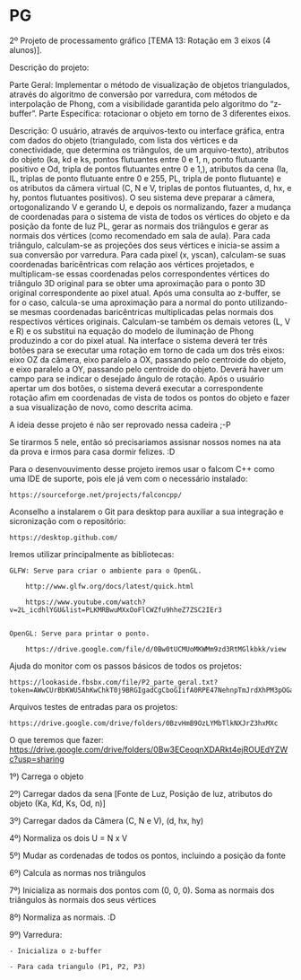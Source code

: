 # PG
2º Projeto de processamento gráfico [TEMA 13: Rotação em 3 eixos (4 alunos)].

Descrição do projeto:

Parte Geral: Implementar o método de visualização de objetos triangulados, através do algoritmo de conversão por varredura, com métodos de interpolação de Phong, com a visibilidade garantida pelo algoritmo do “z-buffer”.
Parte Específica: rotacionar o objeto em torno de 3 diferentes eixos. 

Descrição: O usuário, através de arquivos-texto ou interface gráfica, entra com dados do objeto (triangulado, com lista dos vértices e da conectividade, que determina os triângulos, de um arquivo-texto), atributos do objeto (ka, kd e ks, pontos flutuantes entre 0 e 1, n, ponto flutuante positivo e Od, tripla de pontos flutuantes entre 0 e 1,), atributos da cena (Ia, IL, triplas de ponto flutuante entre 0 e 255, PL, tripla de ponto flutuante) e os atributos da câmera virtual (C, N e V, triplas de pontos flutuantes, d, hx, e hy, pontos flutuantes positivos). O seu sistema deve preparar a câmera, ortogonalizando V  e gerando U, e depois os normalizando, fazer a mudança de coordenadas para o sistema de vista de todos os vértices do objeto e da posição da fonte de luz PL, gerar as normais dos triângulos e gerar as normais dos vértices (como recomendado em sala de aula). Para cada triângulo, calculam-se as projeções dos seus vértices e inicia-se assim a sua conversão por varredura. Para cada pixel (x, yscan), calculam-se suas coordenadas baricêntricas com relação aos vértices projetados, e multiplicam-se essas coordenadas pelos correspondentes vértices do triângulo 3D original para se obter uma aproximação para o ponto 3D original correspondente ao pixel atual. Após uma consulta ao z-buffer, se for o caso, calcula-se uma aproximação para a normal do ponto utilizando-se mesmas coordenadas baricêntricas multiplicadas pelas normais dos respectivos vértices originais. Calculam-se também os demais vetores (L, V e R) e os substitui na equação do modelo de iluminação de Phong produzindo a cor do pixel atual. Na interface o sistema deverá ter três botões para se executar uma rotação em torno de cada um dos três eixos: eixo OZ da câmera, eixo paralelo a OX, passando pelo centroide do objeto, e eixo paralelo a OY, passando pelo centroide do objeto. Deverá haver um campo para se indicar o desejado ângulo de rotação. Após o usuário apertar um dos botões, o sistema deverá executar a correspondente rotação afim em coordenadas de vista de todos os pontos do objeto e fazer a sua visualização de novo, como descrita acima.


A ideia desse projeto é não ser reprovado nessa cadeira ;-P

Se tirarmos 5 nele, então só precisariamos assisnar nossos nomes na ata da prova e irmos para casa dormir felizes. :D

Para o desenvouvimento desse projeto iremos usar o falcom C++ como uma IDE de suporte, pois ele já vem com o necessário instalado:

	https://sourceforge.net/projects/falconcpp/

Aconselho a instalarem o Git para desktop para auxiliar a sua integração e sicronização com o repositório:

	https://desktop.github.com/

Iremos utilizar principalmente as bibliotecas:

	GLFW: Serve para criar o ambiente para o OpenGL.
	
		http://www.glfw.org/docs/latest/quick.html
		
		https://www.youtube.com/watch?v=2L_icdhlYGU&list=PLKMRBwuMXxOoFlCWZfu9hheZ7ZSC2IEr3
		

	OpenGL: Serve para printar o ponto.
	
		https://drive.google.com/file/d/0Bw0tUCMUoMKWMm9zd3RtMGlkbkk/view
		


Ajuda do monitor com os passos básicos de todos os projetos:

	https://lookaside.fbsbx.com/file/P2_parte_geral.txt?token=AWwCUrBbKWU5AhKwChkT0j9BRGIgadCgCboGIifA0RPE47NehnpTmJrdXhPM3pOGaSx5IAAxmC2oEo4hQxmz3K9h8a6j5e6fc7u_wNm6HcXCBHpiU4eTh1kvknZ89HMIS0MGsh9bUu6hoRGDX1C8xvFZ


Arquivos testes de entradas para os projetos:

	https://drive.google.com/drive/folders/0BzvHmB9OzLYMbTlkNXJrZ3hxMXc
	


O que teremos que fazer: https://drive.google.com/drive/folders/0Bw3ECeoqnXDARkt4ejROUEdYZWc?usp=sharing

1º) Carrega o objeto

2º) Carregar dados da sena [Fonte de Luz, Posição de luz, atributos do objeto (Ka, Kd, Ks, Od, n)]

3º) Carregar dados da Câmera (C, N e V), (d, hx, hy)

4º) Normaliza os dois U = N x V

5º) Mudar as cordenadas de todos os pontos, incluindo a posição da fonte

6º) Calcula as normas nos triângulos

7º) Inicializa as normais dos pontos com (0, 0, 0). Soma as normais dos triângulos às normais dos seus vértices

8º) Normaliza as normais. :D

9º) Varredura:

	- Inicializa o z-buffer
	
	- Para cada triangulo (P1, P2, P3)
	
